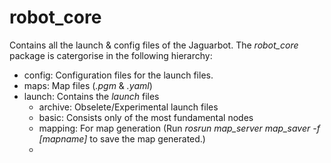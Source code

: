 # robot_core
Contains all the launch & config files of the Jaguarbot. The *robot_core* package is catergorise in the following hierarchy:
- config: Configuration files for the launch files.
- maps: Map files (*.pgm* & *.yaml*)
- launch: Contains the *launch* files
  - archive: Obselete/Experimental launch files
  - basic: Consists only of the most fundamental nodes
  - mapping: For map generation (Run *rosrun map_server map_saver -f [mapname]* to save the map generated.)
  - 
